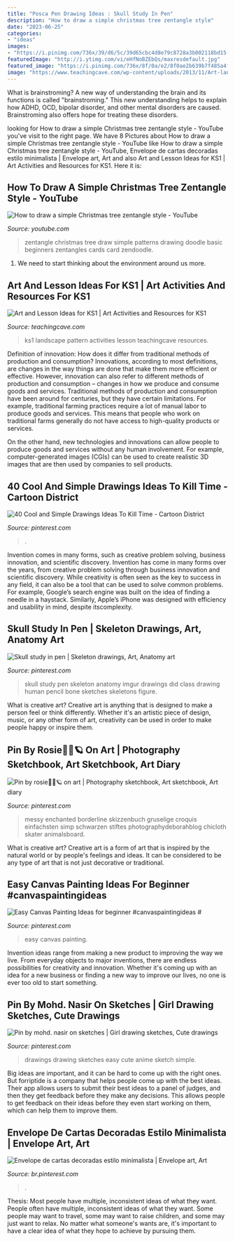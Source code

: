 ```yaml
---
title: "Posca Pen Drawing Ideas : Skull Study In Pen"
description: "How to draw a simple christmas tree zentangle style"
date: "2023-06-25"
categories:
- "ideas"
images:
- "https://i.pinimg.com/736x/39/d6/5c/39d65cbc4d8e79c8728a3b002118bd15--skeleton-drawings-skull-drawings.jpg"
featuredImage: "http://i.ytimg.com/vi/eHfNoBZEbQs/maxresdefault.jpg"
featured_image: "https://i.pinimg.com/736x/8f/0a/e2/8f0ae2b639b7f485a4f0106bef5024ae.jpg"
image: "https://www.teachingcave.com/wp-content/uploads/2013/11/Art-landscape.jpg"
---
```



What is brainstroming?
A new way of understanding the brain and its functions is called "brainstroming." This new understanding helps to explain how ADHD, OCD, bipolar disorder, and other mental disorders are caused. Brainstroming also offers hope for treating these disorders.

	

		
looking for How to draw a simple Christmas tree zentangle style - YouTube you've visit to the right page. We have 8 Pictures about How to draw a simple Christmas tree zentangle style - YouTube like How to draw a simple Christmas tree zentangle style - YouTube, Envelope de cartas decoradas estilo minimalista | Envelope art, Art and also Art and Lesson Ideas for KS1 | Art Activities and Resources for KS1. Here it is:
		
    
## How To Draw A Simple Christmas Tree Zentangle Style - YouTube

<img loading=lazy src="http://i.ytimg.com/vi/eHfNoBZEbQs/maxresdefault.jpg" onerror="this.onerror=null;this.src='https://tse1.mm.bing.net/th?id=OIP.xhCvx2zjw4dPnIOjlO7yXwHaEK&amp;pid=15.1';" alt="How to draw a simple Christmas tree zentangle style - YouTube">

_Source: youtube.com_

>zentangle christmas tree draw simple patterns drawing doodle basic beginners zentangles cards card zendoodle. 

	

1. We need to start thinking about the environment around us more.

    
## Art And Lesson Ideas For KS1 | Art Activities And Resources For KS1

<img loading=lazy src="https://www.teachingcave.com/wp-content/uploads/2013/11/Art-landscape.jpg" onerror="this.onerror=null;this.src='https://tse3.mm.bing.net/th?id=OIP.7Ov8nWH42tUznv_AKFQeEgAAAA&amp;pid=15.1';" alt="Art and Lesson Ideas for KS1 | Art Activities and Resources for KS1">

_Source: teachingcave.com_

>ks1 landscape pattern activities lesson teachingcave resources. 

	

Definition of innovation: How does it differ from traditional methods of production and consumption?
Innovations, according to most definitions, are changes in the way things are done that make them more efficient or effective. However, innovation can also refer to different methods of production and consumption – changes in how we produce and consume goods and services.
Traditional methods of production and consumption have been around for centuries, but they have certain limitations. For example, traditional farming practices require a lot of manual labor to produce goods and services. This means that people who work on traditional farms generally do not have access to high-quality products or services.

On the other hand, new technologies and innovations can allow people to produce goods and services without any human involvement. For example, computer-generated images (CGIs) can be used to create realistic 3D images that are then used by companies to sell products.

    
## 40 Cool And Simple Drawings Ideas To Kill Time - Cartoon District

<img loading=lazy src="https://i.pinimg.com/736x/28/eb/e9/28ebe916de2edbcb03868b33731421fa.jpg" onerror="this.onerror=null;this.src='https://tse1.mm.bing.net/th?id=OIP.NM0CNfeWn0fLvwoC5PxFAwHaJ4&amp;pid=15.1';" alt="40 Cool and Simple Drawings Ideas To Kill Time - Cartoon District">

_Source: pinterest.com_

>. 

	

Invention comes in many forms, such as creative problem solving, business innovation, and scientific discovery.
Invention has come in many forms over the years, from creative problem solving through business innovation and scientific discovery. While creativity is often seen as the key to success in any field, it can also be a tool that can be used to solve common problems. For example, Google’s search engine was built on the idea of finding a needle in a haystack. Similarly, Apple’s iPhone was designed with efficiency and usability in mind, despite itscomplexity.

    
## Skull Study In Pen | Skeleton Drawings, Art, Anatomy Art

<img loading=lazy src="https://i.pinimg.com/736x/39/d6/5c/39d65cbc4d8e79c8728a3b002118bd15--skeleton-drawings-skull-drawings.jpg" onerror="this.onerror=null;this.src='https://tse1.mm.bing.net/th?id=OIP.YR8pSf5CZ29RchCn3DL7OAHaJ3&amp;pid=15.1';" alt="Skull study in pen | Skeleton drawings, Art, Anatomy art">

_Source: pinterest.com_

>skull study pen skeleton anatomy imgur drawings did class drawing human pencil bone sketches skeletons figure. 

	

What is creative art?
Creative art is anything that is designed to make a person feel or think differently. Whether it's an artistic piece of design, music, or any other form of art, creativity can be used in order to make people happy or inspire them.

    
## Pin By Rosie🤍🐆🪐 On Art | Photography Sketchbook, Art Sketchbook, Art Diary

<img loading=lazy src="https://i.pinimg.com/736x/8f/0a/e2/8f0ae2b639b7f485a4f0106bef5024ae.jpg" onerror="this.onerror=null;this.src='https://tse3.mm.bing.net/th?id=OIP.CpdmPlVFvlER_HJCcS_5xgHaJ3&amp;pid=15.1';" alt="Pin by rosie🤍🐆🪐 on art | Photography sketchbook, Art sketchbook, Art diary">

_Source: pinterest.com_

>messy enchanted borderline skizzenbuch gruselige croquis einfachsten simp schwarzen stiftes photographydeborahblog chicloth skater animalsboard. 

	

What is creative art?
Creative art is a form of art that is inspired by the natural world or by people's feelings and ideas. It can be considered to be any type of art that is not just decorative or traditional.

    
## Easy Canvas Painting Ideas For Beginner #canvaspaintingideas #

<img loading=lazy src="https://i.pinimg.com/736x/cc/68/4e/cc684ebf14e75a447b4cffd44b8edc86.jpg" onerror="this.onerror=null;this.src='https://tse3.mm.bing.net/th?id=OIP.9_cTiRM8DJTj7UgrA8JMUAHaJ3&amp;pid=15.1';" alt="Easy Canvas Painting Ideas for beginner #canvaspaintingideas #">

_Source: pinterest.com_

>easy canvas painting. 

	

Invention ideas range from making a new product to improving the way we live. From everyday objects to major inventions, there are endless possibilities for creativity and innovation. Whether it's coming up with an idea for a new business or finding a new way to improve our lives, no one is ever too old to start something.

    
## Pin By Mohd. Nasir On Sketches | Girl Drawing Sketches, Cute Drawings

<img loading=lazy src="https://i.pinimg.com/736x/a0/10/2d/a0102d508d0b0b04bd37a008642c7ad9.jpg" onerror="this.onerror=null;this.src='https://tse4.mm.bing.net/th?id=OIP.2v2WcLRvzT36LAbgGYdEKAHaLC&amp;pid=15.1';" alt="Pin by mohd. nasir on sketches | Girl drawing sketches, Cute drawings">

_Source: pinterest.com_

>drawings drawing sketches easy cute anime sketch simple. 

	

Big ideas are important, and it can be hard to come up with the right ones. But forriptide is a company that helps people come up with the best ideas. Their app allows users to submit their best ideas to a panel of judges, and then they get feedback before they make any decisions. This allows people to get feedback on their ideas before they even start working on them, which can help them to improve them.

    
## Envelope De Cartas Decoradas Estilo Minimalista | Envelope Art, Art

<img loading=lazy src="https://i.pinimg.com/736x/c8/2b/fc/c82bfce74f424abed81c5db2f38a8c6c.jpg" onerror="this.onerror=null;this.src='https://tse1.mm.bing.net/th?id=OIP.ARVENO5YO4CtXln7cIcB7QHaJ3&amp;pid=15.1';" alt="Envelope de cartas decoradas estilo minimalista | Envelope art, Art">

_Source: br.pinterest.com_

>. 

	

Thesis: Most people have multiple, inconsistent ideas of what they want.
People often have multiple, inconsistent ideas of what they want. Some people may want to travel, some may want to raise children, and some may just want to relax. No matter what someone's wants are, it's important to have a clear idea of what they hope to achieve by pursuing them.


